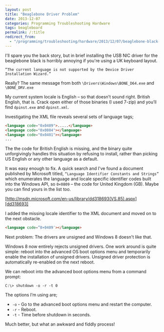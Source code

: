 ```yaml
---
layout: post
title: "Beaglebone Driver Problem"
date: 2013-12-07
categories: Programming Troubleshooting Hardware
tags: beagleboard
permalink: /:title
redirect_from:
  - "/programming/troubleshooting/hardware/2013/12/07/beaglebone-black-driver-problem.html"
---
```


I'll spare you the back story, but in brief installing the USB NIC driver for the beaglebone black is horribly annoying if you're using a UK keyboard layout.

`“The current language is not supported by the Device Driver Installation Wizard.”`

Really? The same message from both `\Drivers\Windows\BONE_D64.exe` and `\BONE_DRV.exe`

My current system locale is English – so that doesn’t sound right. British English, that is. Crack open either of those binaries (I used 7-zip) and you’ll find `dpinst.exe` and `dpinst.xml`.

Investigating the XML file reveals several sets of language tags;

```html
<language code="0x0409">.....</language>
<language code="0x0804"></language>
<language code="0x0401"></language>
...
```

<!--excerpt-->

The the code for British English is missing, and the binary quite unforgivingly handles this situation by refusing to install, rather than picking US English or any other language as a default. 

It was easy enough to fix. A quick search and I've found a document published by Microsoft titled, `“Language Identifier Constants and Strings”` which enumerates the language and locale specific identifier codes built into the Windows API, so `0×0809` – the code for United Kingdom (GB). Maybe you can find yours in the list too.

[http://msdn.microsoft.com/en-us/library/dd318693(VS.85).aspx][dd318693]

I added the missing locale identifier to the XML document and moved on to the next obstacle.

```html
<language code=”0×0409″></language>
```

Next problem: The drivers are unsigned and Windows 8 doesn't like that.

Windows 8 now entirely rejects unsigned drivers. One work around is quite simple: reboot into the advanced OS boot options menu and temporarily enable the installation of unsigned drivers. Unsigned driver protection is automatically re-enabled on the next reboot.

We can reboot into the advanced boot options menu from a command prompt:

```
C:\> shutdown -o -r -t 0
```

The options I’m using are;

* `-o` - Go to the advanced boot options menu and restart the computer.
* `-r` - Reboot.
* `-t` - Time before shutdown in seconds.

Much better, but what an awkward and fiddly process!

[dd318693]: http://msdn.microsoft.com/en-us/library/dd318693(VS.85).aspx